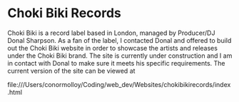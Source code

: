 # Choki Biki Records

Choki Biki is a record label based in London, managed by Producer/DJ Donal Sharpson. As a fan of the label, I contacted Donal and offered to build out the Choki Biki website in order to showcase the artists and releases under the Choki Biki brand. The site is currently under construction and I am in contact with Donal to make sure it meets his specific requirements. The current version of the site can be viewed at 

file:///Users/conormolloy/Coding/web_dev/Websites/chokibikirecords/index.html
